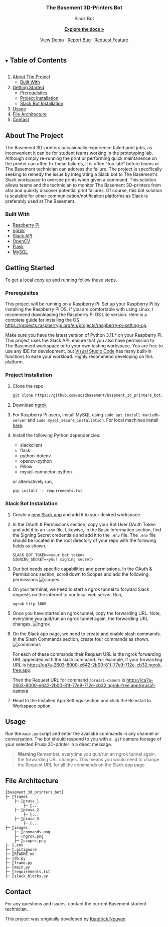 <p align="center">
  <h3 align="center">The Basement 3D-Printers Bot</h3>

  <p align="center">
    Slack Bot
    <br />   <br />
    <a href="https://github.com/github_username/repo_name"><strong>Explore the docs »</strong></a>
    <br />
    <br />
    <a href="https://github.com/github_username/repo_name">View Demo</a>
    ·
    <a href="https://github.com/github_username/repo_name/issues">Report Bug</a>
    ·
    <a href="https://github.com/github_username/repo_name/issues">Request Feature</a>
  </p>
</p>



<!-- TABLE OF CONTENTS -->
<details open="open">
  <summary><h2 style="display: inline-block">Table of Contents</h2></summary>
  <ol>
    <li>
      <a href="#about-the-project">About The Project</a>
      <ul>
        <li><a href="#built-with">Built With</a></li>
      </ul>
    </li>
    <li>
      <a href="#getting-started">Getting Started</a>
      <ul>
        <li><a href="#prerequisites">Prerequisites</a></li>
        <li><a href="#project-installation">Project Installation</a></li>
        <li><a href="#slack-bot-installation">Slack Bot Installation</a></li>
      </ul>
    </li>
    <li><a href="#usage">Usage</a></li>
    <li><a href="#file-architecture">File Architecture</a></li>
    <li><a href="#contact">Contact</a></li>
  </ol>
</details>



<!-- ABOUT THE PROJECT -->
## About The Project

The Basement 3D-printers occasionally experience failed print jobs, as inconvenient it can be for student teams working in the prototyping lab. Although simply re-running the print or performing quick maintanence on the printer can often fix these failures, it is often "too late" before teams or The
Basement technician can address the failure. The project is specifically seeking to remedy the issue by integrating a Slack bot to The Basement's Slack workspace to oversee prints when given a command. This solution allows teams and the technician to monitor The Basement 3D-printers from afar and quickly
discover potential print failures. Of course, this bot solution is scalable for other communication/notificaiton platforms as Slack is preferably used at The Basement.

### Built With

* [Raspberry Pi](https://www.raspberrypi.org/)
* [ngrok](https://ngrok.com/)
* [Slack API](https://api.slack.com/)
* [OpenCV](https://opencv.org/)
* [Flask](https://flask.palletsprojects.com/en/3.0.x/)
* [MySQL](https://www.mysql.com/)


<!-- GETTING STARTED -->
## Getting Started

To get a local copy up and running follow these steps.

### Prerequisites

This project will be running on a Raspberry Pi. Set up your Raspberry Pi by installing the Raspberry Pi OS. If you are comfortable with using Linux, I
recommend downloading the Raspberry Pi OS Lite version. Here is a complete guide for installing the OS https://projects.raspberrypi.org/en/projects/raspberry-pi-setting-up.

Make sure you have the latest version of Python 3.11.* on your Raspberry Pi. This project uses the Slack API, ensure that you also have permission to The Basement workspace or to your own testing workspace. You are free to use any IDE for development, but [Visual Studio Code](https://code.visualstudio.com/) has many built-in functions to ease your workload. Highly recommend developing on this platform.

### Project Installation

1. Clone the repo
   ```sh
   git clone https://github.com/ucsdbasement/basement_3d_printers_bot.git
   ```

2. Download [ngrok](https://ngrok.com/download)

3. For Raspberry Pi users, install MySQL using `sudo apt install mariadb-server` and `sudo mysql_secure_installation`. For local machines install [here](https://dev.mysql.com/downloads/mysql/).

3. Install the following Python dependencies:
    - slackclient
    - flask
    - python-dotenv
    - opencv-python
    - Pillow
    - mysql-connector-python

   or alternatively run,
   ```sh
   pip install -r requirements.txt
   ```

### Slack Bot Installation

1. Create a [new Slack app](https://api.slack.com/apps) and add it to your desired workspace.

2. In the OAuth & Permissions section, copy your Bot User OAuth Token and add it to an `.env` file. Likewise, in the Basic Information section,
find the Signing Secret credentials and add it to the `.env` file. The `.env` file should be located in the root directory of your repo with the following fields as shown.

    ```
    SLACK_BOT_TOKEN=<your bot token>
    SIGNING_SECRET=<your signing secret>
    ```

3. Our bot needs specific capabilities and permissions. In the OAuth & Permissions section, scroll down to Scopes and add the following permissions
    ![scopes](images/scopes.png)

4. On your terminal, we need to start a ngrok tunnel to forward Slack requests on the internet to our local web server. Run,
    ```
    ngrok http 3000
    ```

5. Once you have started an ngrok tunnel, copy the forwarding URL. Note, everytime you quit/run an ngrok tunnel again, the forwarding URL changes.
    ![ngrok](images/ngrok.png)

6. On the Slack app page, we need to create and enable slash commands. In the Slash Commands section, create four commands as shown.
    ![commands](images/commands.png)

   For each of these commands their Request URL is the ngrok forwarding URL appended with the slash command. For example, if your forwarding URL is https://ca7a-2603-8000-e642-2b00-81f-77e9-712e-cb32.ngrok-free.app. 
   
   Then the Request URL for command `/prusa1-camera` is https://ca7a-2603-8000-e642-2b00-81f-77e9-712e-cb32.ngrok-free.app/prusa1-camera

7. Head to the Installed App Settings section and click the Reinstall to Workspace option.

<!-- USAGE EXAMPLES -->
## Usage

Run the `main.py` script and enter the availabe commands in any channel or conversation. The bot should respond to you with a `.gif` camera footage of your selected Prusa 3D-printer in a direct message.

> **Warning**
> Remember, everytime you quit/run an ngrok tunnel again, the forwarding URL changes. This means you would need to change the Request URL for all the commands on the Slack app page.

<!-- File Architecture -->
## File Architecture

```
[basement_3d_printers_bot]
├─ 📁frames
    ├─ 📁prusa_1
        ├─ 📄...
    ├─ 📁prusa_2
        ├─ 📄...
    ├─ 📁prusa_3
        ├─ 📄...
├─ 📁images
    ├─ 📄commands.png
    ├─ 📄ngrok.png
    ├─ 📄scopes.png
├─ 📄.env
├─ 📄.gitignore
├─ 📄README.md
├─ 📄db.py
├─ 📄frame.py
├─ 📄main.py
├─ 📄requirements.txt
├─ 📄slack_blocks.py
```

<!-- CONTACT -->
## Contact

For any questions and issues, contact the current Basement student technician. 

This project was originally developed by [Kendrick Nguyen](https://github.com/kendrick010)